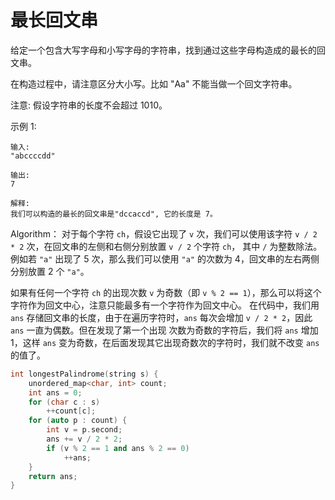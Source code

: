 # 最长回文串
给定一个包含大写字母和小写字母的字符串，找到通过这些字母构造成的最长的回文串。

在构造过程中，请注意区分大小写。比如 "Aa" 不能当做一个回文字符串。

注意:
假设字符串的长度不会超过 1010。

示例 1:
```
输入:
"abccccdd"

输出:
7

解释:
我们可以构造的最长的回文串是"dccaccd", 它的长度是 7。
```
Algorithm：
对于每个字符 ```ch```，假设它出现了 ```v``` 次，我们可以使用该字符 ```v / 2 * 2``` 次，在回文串的左侧和右侧分别放置 ```v / 2``` 个字符 ```ch```，
其中 ```/``` 为整数除法。例如若 ```"a"``` 出现了 5 次，那么我们可以使用 ```"a"``` 的次数为 4，回文串的左右两侧分别放置 2 个 ```"a"```。  

如果有任何一个字符 ```ch``` 的出现次数 ```v``` 为奇数（即 ```v % 2 == 1```），那么可以将这个字符作为回文中心，注意只能最多有一个字符作为回文中心。
在代码中，我们用 ```ans``` 存储回文串的长度，由于在遍历字符时，```ans``` 每次会增加 ```v / 2 * 2```，因此 ```ans``` 一直为偶数。但在发现了第一个出现
次数为奇数的字符后，我们将 ```ans``` 增加 1，这样 ```ans``` 变为奇数，在后面发现其它出现奇数次的字符时，我们就不改变 ```ans``` 的值了。
```c++
int longestPalindrome(string s) {
    unordered_map<char, int> count;
    int ans = 0;
    for (char c : s)
        ++count[c];
    for (auto p : count) {
        int v = p.second;
        ans += v / 2 * 2;
        if (v % 2 == 1 and ans % 2 == 0)
            ++ans;
    }
    return ans;
}
```






















